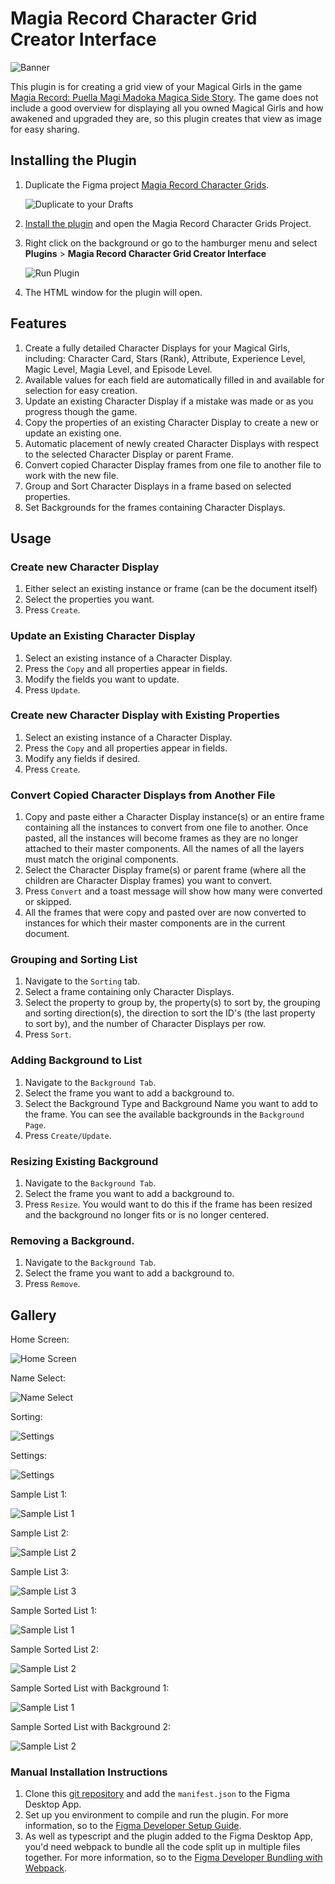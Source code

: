 # Magia Record Character Grid Creator Interface

![Banner](https://raw.githubusercontent.com/Leochan6/figma-magireco/master/readme/Banner.png)

This plugin is for creating a grid view of your Magical Girls in the game [Magia Record: Puella Magi Madoka Magica Side Story](https://magiarecord-en.com/). The game does not include a good overview for displaying all you owned Magical Girls and how awakened and upgraded they are, so this plugin creates that view as image for easy sharing.

## Installing the Plugin
1. Duplicate the Figma project [Magia Record Character Grids](https://www.figma.com/file/jcgWY0YGzPbAwBp47LV3oL/Magia-Record-Character-Grids). 

    ![Duplicate to your Drafts](https://raw.githubusercontent.com/Leochan6/figma-magireco/master/readme/DuplicateToDrafts.png)

2. [Install the plugin](https://www.figma.com/c/plugin/764389386376321679/Magia-Record-Character-Grid-Creator-Interface) and open the Magia Record Character Grids Project.
3. Right click on the background or go to the hamburger menu and select **Plugins** > **Magia Record Character Grid Creator Interface**

    ![Run Plugin](https://raw.githubusercontent.com/Leochan6/figma-magireco/master/readme/RunPlugin.png)

4. The HTML window for the plugin will open.

## Features
1. Create a fully detailed Character Displays for your Magical Girls, including: Character Card, Stars (Rank), Attribute, Experience Level, Magic Level, Magia Level, and Episode Level.
2. Available values for each field are automatically filled in and available for selection for easy creation.
3. Update an existing Character Display if a mistake was made or as you progress though the game.
4. Copy the properties of an existing Character Display to create a new or update an existing one.
5. Automatic placement of newly created Character Displays with respect to the selected Character Display or parent Frame.
6. Convert copied Character Display frames from one file to another file to work with the new file.
7. Group and Sort Character Displays in a frame based on selected properties.
8. Set Backgrounds for the frames containing Character Displays.

## Usage

### Create new Character Display
1. Either select an existing instance or frame (can be the document itself)
2. Select the properties you want.
3. Press `Create`.

### Update an Existing Character Display
1. Select an existing instance of a Character Display.
2. Press the `Copy` and all properties appear in fields.
3. Modify the fields you want to update.
3. Press `Update`. 

### Create new Character Display with Existing Properties
1. Select an existing instance of a Character Display.
2. Press the `Copy` and all properties appear in fields.
3. Modify any fields if desired.
4. Press `Create`.

### Convert Copied Character Displays from Another File
1. Copy and paste either a Character Display instance(s) or an entire frame containing all the instances to convert from one file to another. Once pasted, all the instances will become frames as they are no longer attached to their master components. All the names of all the layers must match the original components.
2. Select the Character Display frame(s) or parent frame (where all the children are Character Display frames) you want to convert.
3. Press `Convert` and a toast message will show how many were converted or skipped.
4. All the frames that were copy and pasted over are now converted to instances for which their master components are in the current document. 

### Grouping and Sorting List
1. Navigate to the `Sorting` tab.
2. Select a frame containing only Character Displays.
3. Select the property to group by, the property(s) to sort by, the grouping and sorting direction(s), the direction to sort the ID's (the last property to sort by), and the number of Character Displays per row.
4. Press `Sort`.

### Adding Background to List
1. Navigate to the `Background Tab`.
2. Select the frame you want to add a background to.
3. Select the Background Type and Background Name you want to add to the frame. You can see the available backgrounds in the `Background Page`.
4. Press `Create/Update`.

### Resizing Existing Background
1. Navigate to the `Background Tab`.
2. Select the frame you want to add a background to.
3. Press `Resize`. You would want to do this if the frame has been resized and the background no longer fits or is no longer centered.

### Removing a Background.
1. Navigate to the `Background Tab`.
2. Select the frame you want to add a background to.
3. Press `Remove`.

## Gallery
Home Screen:

![Home Screen](https://raw.githubusercontent.com/Leochan6/figma-magireco/master/readme/Home.png)

Name Select:

![Name Select](https://raw.githubusercontent.com/Leochan6/figma-magireco/master/readme/SelectName.png)

Sorting:

![Settings](https://raw.githubusercontent.com/Leochan6/figma-magireco/master/readme/Sorting.png)

Settings:

![Settings](https://raw.githubusercontent.com/Leochan6/figma-magireco/master/readme/Settings.png)

Sample List 1:

![Sample List 1](https://raw.githubusercontent.com/Leochan6/figma-magireco/master/readme/SampleList1.png)

Sample List 2:

![Sample List 2](https://raw.githubusercontent.com/Leochan6/figma-magireco/master/readme/SampleList2.png)

Sample List 3:

![Sample List 3](https://raw.githubusercontent.com/Leochan6/figma-magireco/master/readme/SampleList3.png)

Sample Sorted List 1:

![Sample List 1](https://raw.githubusercontent.com/Leochan6/figma-magireco/master/readme/SampleSortedList1.png)

Sample Sorted List 2:

![Sample List 2](https://raw.githubusercontent.com/Leochan6/figma-magireco/master/readme/SampleSortedList2.png)

Sample Sorted List with Background 1:

![Sample List 1](https://raw.githubusercontent.com/Leochan6/figma-magireco/master/readme/SampleSortedListBackground1.png)

Sample Sorted List with Background 2:

![Sample List 2](https://raw.githubusercontent.com/Leochan6/figma-magireco/master/readme/SampleSortedListBackground2.png)


### Manual Installation Instructions

1. Clone this [git repository](https://github.com/Leochan6/figma-magireco) and add the `manifest.json` to the Figma Desktop App.
2. Set up you environment to compile and run the plugin. For more information, so to the [Figma Developer Setup Guide](https://www.figma.com/plugin-docs/setup/).
3. As well as typescript and the plugin added to the Figma Desktop App, you'd need webpack to bundle all the code split up in multiple files together. For more information, so to the [Figma Developer Bundling with Webpack](https://www.figma.com/plugin-docs/bundling-webpack/).